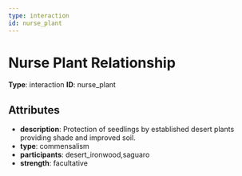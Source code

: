 ```yaml
---
type: interaction
id: nurse_plant
---
```


# Nurse Plant Relationship

**Type**: interaction
**ID**: nurse_plant

## Attributes

- **description**: Protection of seedlings by established desert plants providing shade and improved soil.
- **type**: commensalism
- **participants**: desert_ironwood,saguaro
- **strength**: facultative

